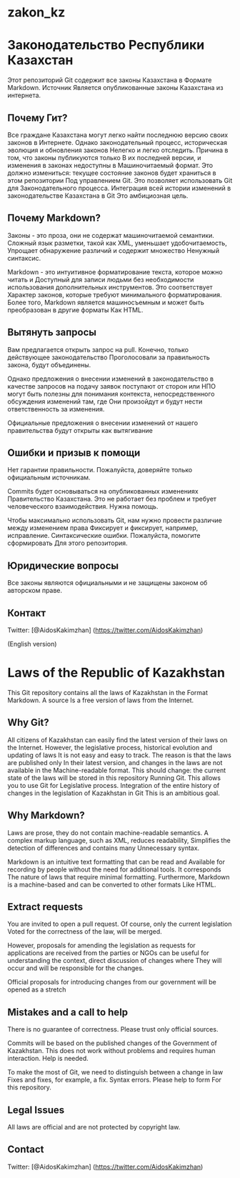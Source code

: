 # zakon_kz
Законодательство Республики Казахстан
===================================

Этот репозиторий Git содержит все законы  Казахстана в
Формате Markdown. Источник
Является опубликованные законы Казахстана из интернета.

Почему Гит?
----------

Все граждане Казахстана могут легко найти последнюю версию своих законов в Интернете.
Однако законодательный процесс, историческая эволюция и обновления законов
Нелегко и легко отследить. Причина в том, что законы публикуются только
В их последней версии, и изменения в законах недоступны в
Машиночитаемый формат.
Это должно измениться: текущее состояние законов будет храниться в этом репозитории
Под управлением Git. Это позволяет использовать Git для
Законодательного процесса. Интеграция всей истории изменений в законодательстве Казахстана в Git
Это амбициозная цель.


Почему Markdown?
-------------

Законы - это проза, они не содержат машиночитаемой семантики.
Сложный язык разметки, такой как XML, уменьшает удобочитаемость,
Упрощает обнаружение различий и содержит множество
Ненужный синтаксис.

Markdown - это интуитивное форматирование текста, которое можно читать и
Доступный для записи людьми без необходимости использования дополнительных инструментов. Это соответствует
Характер законов, которые требуют минимального форматирования. Более того,
Markdown является машиносъемным и может быть преобразован в другие форматы
Как HTML.


Вытянуть запросы
-------------

Вам предлагается открыть запрос на pull. Конечно, только действующее законодательство
Проголосовали за правильность закона, будут объединены.

Однако предложения о внесении изменений в законодательство в качестве запросов на подачу заявок поступают от сторон или
НПО могут быть полезны для понимания контекста, непосредственного обсуждения изменений там, где
Они произойдут и будут нести ответственность за изменения.

Официальные предложения о внесении изменений от нашего правительства будут открыты как вытягивание

Ошибки и призыв к помощи
--------------------------

Нет гарантии правильности. Пожалуйста, доверяйте только официальным источникам.

Commits будет основываться на опубликованных изменениях Правительство Казахстана.
Это не работает без проблем и требует человеческого взаимодействия.
Нужна помощь.

Чтобы максимально использовать Git, нам нужно провести различие между изменением права
Фиксирует и фиксирует, например, исправление. Синтаксические ошибки.
Пожалуйста, помогите сформировать Для этого репозитория.


Юридические вопросы
-----------

Все законы являются официальными и не защищены законом об авторском праве.


Контакт
-------

Twitter: [@AidosKakimzhan] (https://twitter.com/AidosKakimzhan)

(English version)

Laws of the Republic of Kazakhstan
===================================

This Git repository contains all the laws of Kazakhstan in the
Format Markdown. A source
Is a free version of laws from the Internet.

Why Git?
----------

All citizens of Kazakhstan can easily find the latest version of their laws on the Internet.
However, the legislative process, historical evolution and updating of laws
It is not easy and easy to track. The reason is that the laws are published only
In their latest version, and changes in the laws are not available in the
Machine-readable format.
This should change: the current state of the laws will be stored in this repository
Running Git. This allows you to use Git for
Legislative process. Integration of the entire history of changes in the legislation of Kazakhstan in Git
This is an ambitious goal.


Why Markdown?
-------------

Laws are prose, they do not contain machine-readable semantics.
A complex markup language, such as XML, reduces readability,
Simplifies the detection of differences and contains many
Unnecessary syntax.

Markdown is an intuitive text formatting that can be read and
Available for recording by people without the need for additional tools. It corresponds
The nature of laws that require minimal formatting. Furthermore,
Markdown is a machine-based and can be converted to other formats
Like HTML.


Extract requests
-------------

You are invited to open a pull request. Of course, only the current legislation
Voted for the correctness of the law, will be merged.

However, proposals for amending the legislation as requests for applications are received from the parties or
NGOs can be useful for understanding the context, direct discussion of changes where
They will occur and will be responsible for the changes.

Official proposals for introducing changes from our government will be opened as a stretch

Mistakes and a call to help
--------------------------

There is no guarantee of correctness. Please trust only official sources.

Commits will be based on the published changes of the Government of Kazakhstan.
This does not work without problems and requires human interaction.
Help is needed.

To make the most of Git, we need to distinguish between a change in law
Fixes and fixes, for example, a fix. Syntax errors.
Please help to form For this repository.


Legal Issues
-----------

All laws are official and are not protected by copyright law.


Contact
-------

Twitter: [@AidosKakimzhan] (https://twitter.com/AidosKakimzhan)

